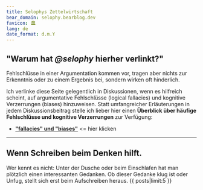 ```yaml
---
title: Selophys Zettelwirtschaft  
bear_domain: selophy.bearblog.dev  
favicon: 🏛️  
lang: de  
date_format: d.m.Y
---
```


## "Warum hat *@selophy* hierher verlinkt?"
Fehlschlüsse in einer Argumentation kommen vor, tragen aber nichts zur Erkenntnis oder zu einem Ergebnis bei, sondern wirken oft hinderlich.

Ich verlinke diese Seite gelegentlich in Diskussionen, wenn es hilfreich scheint, auf argumentative Fehlschlüsse (logical fallacies) und kognitive Verzerrungen (biases) hinzuweisen. Statt umfangreicher Erläuterungen in jedem Diskussionsbeitrag stelle ich lieber hier einen **Überblick über häufige Fehlschlüsse und kognitive Verzerrungen** zur Verfügung:
* [**"fallacies" und "biases"**](/argumente/) <= hier klicken

---
## Wenn Schreiben beim Denken hilft.
Wer kennt es nicht: Unter der Dusche oder beim Einschlafen hat man plötzlich einen interessanten Gedanken. Ob dieser Gedanke klug ist oder Unfug, stellt sich erst beim Aufschreiben heraus.
{{ posts|limit:5 }}
<!--stackedit_data:
eyJoaXN0b3J5IjpbLTE3NTM0MTg0NTNdfQ==
-->